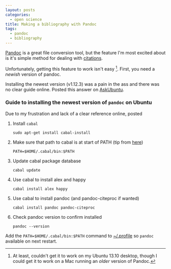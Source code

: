 ```yaml
---
layout: posts
categories: 
  - open science
title: Making a bibliography with Pandoc 
tags: 
  - pandoc
  - bibliography
---
```


[Pandoc](http://johnmacfarlane.net/pandoc/) is a great file conversion tool, but the feature I'm most excited about is it's simple method for dealing with [citations](http://johnmacfarlane.net/pandoc/README.html#citations).

Unfortunately, getting this feature to work isn't easy [^1]. First, you need a *newish* version of pandoc.

Installing the newest version (v1.12.3) was a pain in the ass and there was no clear guide online. Posted this answer on [AskUbuntu](http://askubuntu.com/questions/341295/install-pandoc-required-for-docverter/439968#439968). 

### Guide to installing the newest version of `pandoc` on Ubuntu

Due to my frustration and lack of a clear reference online, posted 

1. Install `cabal`

    `sudo apt-get install cabal-install`

2. Make sure that path to cabal is at start of PATH (tip from [here](http://askubuntu.com/questions/204122/trying-to-install-pandoc-via-cabal-install-fails))

    `PATH=$HOME/.cabal/bin:$PATH`

3. Update cabal package database

    `cabal update`

4. Use cabal to install alex and happy

    `cabal install alex happy`

5. Use cabal to install pandoc (and pandoc-citeproc if wanted)

    `cabal install pandoc pandoc-citeproc`

6. Check pandoc version to confirm installed

    `pandoc --version`


Add the `PATH=$HOME/.cabal/bin:$PATH` command to [~/.profile](http://unix.stackexchange.com/questions/26047/how-to-correctly-add-a-path-to-path) so `pandoc` available on next restart.


[^1]: At least, couldn't get it to work on my Ubuntu 13.10 desktop, though I could get it to work on a Mac running an *older* version of Pandoc. 
